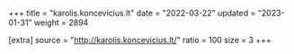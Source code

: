 +++
title = "karolis.koncevicius.lt"
date = "2022-03-22"
updated = "2023-01-31"
weight = 2894

[extra]
source = "http://karolis.koncevicius.lt/"
ratio = 100
size = 3
+++
